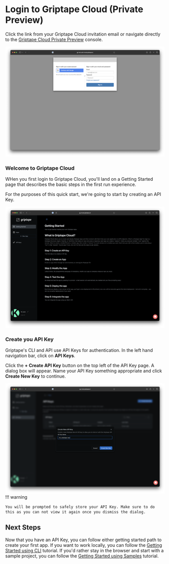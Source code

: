 # Login to Griptape Cloud (Private Preview)
Click the link from your Griptape Cloud invitation email or navigate directly to the [Griptape Cloud Private Preview](https://cloud-preview.griptape.ai/) console.

![Auth Dialog](../assets/img/gs-auth.png)

### Welcome to Griptape Cloud
WHen you first login to Griptape Cloud, you'll land on a Getting Started page that describes the basic steps in the first run experience. 

For the purposes of this quick start, we're going to start by creating an API Key. 

![Landing Page](../assets/img/gs-first-login.png)

### Create you API Key
Griptape's CLI and API use API Keys for authentication. In the left hand navigation bar, click on __API Keys__.

Click the __+ Create API Key__ button on the top left of the API Key page. A dialog box will appear. Name your API Key something appropriate and click __Create New Key__ to continue. 

![Create API Key](../assets/img/gs-api-key.png)
!!! warning

    You will be prompted to safely store your API Key. Make sure to do this as you can not view it again once you dismiss the dialog. 

## Next Steps
Now that you have an API Key, you can follow either getting started path to create your first app. If you want to work locally, you can follow the [Getting Started using CLI](quickstart-cli.md) tutorial. If you'd rather stay in the browser and start with a sample project, you can follow the [Getting Started using Samples](quickstart-samples.md) tutorial. 